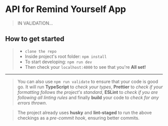 # API for **Remind Yourself** App

> IN VALIDATION...

## How to get started

> - `clone the repo`
> - Inside project's root folder: `npm install`
> - To start developing: `npm run dev`
> - Then check your `localhost:4000` to see that you're **All set!**

---

> You can also use `npm run validate` to ensure that your code is good go. It will run **TypeScript** to _check your types_, **Prettier** to _check if your formatting follows the project's standard_, **ESLint** to _check if you are following all linting rules_ and finally **build** your code to _check for any errors thrown_.

> The project already uses **husky** and **lint-staged** to run the above checkings as a _pre-commit hook_, ensuring better commits.
